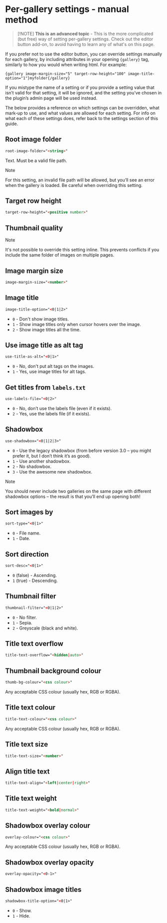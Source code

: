 # Per-gallery settings - manual method

> [!NOTE] **This is an advanced topic** -
> This is the more complicated (but free) way of setting per-gallery settings. Check out the editor button add-on, to avoid having to learn any of what's on this page.

If you prefer not to use the editor button, you can override settings manually for each gallery, by including attributes in your opening `{gallery}` tag, similarly to how you would when writing html. For example:

```
{gallery image-margin-size="5" target-row-height="100" image-title-option="1"}myfolder{/gallery}
```

If you mistype the name of a setting or if you provide a setting value that isn’t valid for that setting, it will be ignored, and the setting you’ve chosen in the plugin’s admin page will be used instead.

The below provides a reference on which settings can be overridden, what mark-up to use, and what values are allowed for each setting. For info on what each of these settings does, refer back to the settings section of this guide.

## Root image folder

```html
root-image-folder="<string>"
```

Text. Must be a valid file path.

> [!NOTE]
> For this setting, an invalid file path will be allowed, but you’ll see an error when the gallery is loaded. Be careful when overriding this setting.


## Target row height

```html
target-row-height="<positive number>"
```

## Thumbnail quality
> [!NOTE]
> It's not possible to override this setting inline. This prevents conflicts if you include the same folder of images on multiple pages.

## Image margin size

```html
image-margin-size="<number>"
```

## Image title

```html
image-title-option="<0|1|2>"
```

* `0` - Don't show image titles.
* `1` - Show image titles only when cursor hovers over the image.
* `2` - Show image titles all the time.

## Use image title as alt tag

```html
use-title-as-alt="<0|1>"
```

* `0` - No, don't put alt tags on the images.
* `1` - Yes, use image titles for alt tags.

## Get titles from `labels.txt`

```html
use-labels-file="<0|2>"
```

* `0` - No, don’t use the labels file (even if it exists).
* `2` - Yes, use the labels file (if it exists).

## Shadowbox

```html
use-shadowbox="<0|1|2|3>"
```

* `0` - Use the legacy shadowbox (from before version 3.0 – you might prefer it, but I don’t think it’s as good).
* `1` - Use another shadowbox.
* `2` - No shadowbox.
* `3` - Use the awesome new shadowbox.

> [!NOTE]
> You should never include two galleries on the same page with different shadowbox options – the result is that you’ll end up opening both!

## Sort images by

```html
sort-type="<0|1>"
```

* `0` - File name.
* `1` - Date.

## Sort direction

```html
sort-desc="<0|1>"
```

* `0` (false) - Ascending.
* `1` (true) - Descending.

## Thumbnail filter

```html
thumbnail-filter="<0|1|2>"
```

* `0` - No filter.
* `1` - Sepia.
* `2` - Greyscale (black and white).

## Title text overflow

```html
title-text-overflow="<hidden|auto>"
```

## Thumbnail background colour


```html
thumb-bg-colour="<css colour>"
```

Any acceptable CSS colour (usually hex, RGB or RGBA).

## Title text colour

```html
title-text-colour="<css colour>"
```

Any acceptable CSS colour (usually hex, RGB or RGBA).

## Title text size

```html
title-text-size="<number>"
```

## Align title text

```html
title-text-align="<left|center|right>"
```

## Title text weight

```html
title-text-weight="<bold|normal>"
```

## Shadowbox overlay colour

```html
overlay-colour="<css colour>"
```

Any acceptable CSS colour (usually hex, RGB or RGBA).

## Shadowbox overlay opacity

```html
overlay-opacity="<0-1>"
```

## Shadowbox image titles

```html
shadowbox-title-option="<0|1>"
```

* `0` - Show.
* `1` - Hide.
